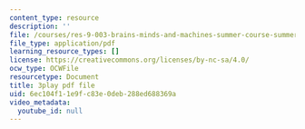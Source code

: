 ```yaml
---
content_type: resource
description: ''
file: /courses/res-9-003-brains-minds-and-machines-summer-course-summer-2015/6ec104f11e9fc83e0deb288ed688369a_dfsPKoHv_F4.pdf
file_type: application/pdf
learning_resource_types: []
license: https://creativecommons.org/licenses/by-nc-sa/4.0/
ocw_type: OCWFile
resourcetype: Document
title: 3play pdf file
uid: 6ec104f1-1e9f-c83e-0deb-288ed688369a
video_metadata:
  youtube_id: null
---
```

